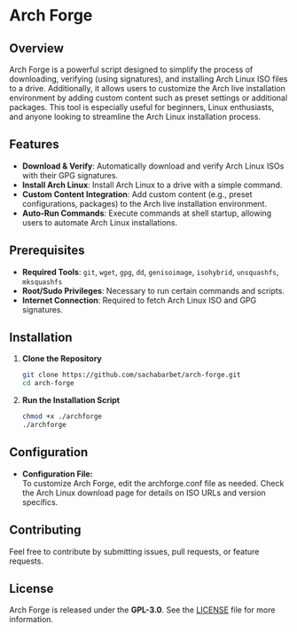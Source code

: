# Arch Forge

## Overview
Arch Forge is a powerful script designed to simplify the process of downloading, verifying (using signatures), and installing Arch Linux ISO files to a drive. Additionally, it allows users to customize the Arch live installation environment by adding custom content such as preset settings or additional packages. This tool is especially useful for beginners, Linux enthusiasts, and anyone looking to streamline the Arch Linux installation process.

## Features
- **Download & Verify**: Automatically download and verify Arch Linux ISOs with their GPG signatures.
- **Install Arch Linux**: Install Arch Linux to a drive with a simple command.
- **Custom Content Integration**: Add custom content (e.g., preset configurations, packages) to the Arch live installation environment.
- **Auto-Run Commands**: Execute commands at shell startup, allowing users to automate Arch Linux installations.

## Prerequisites
- **Required Tools**: `git`, `wget`, `gpg`, `dd`, `genisoimage`, `isohybrid`, `unsquashfs`, `mksquashfs`  
- **Root/Sudo Privileges**: Necessary to run certain commands and scripts.
- **Internet Connection**: Required to fetch Arch Linux ISO and GPG signatures.

## Installation
1. **Clone the Repository**  
   ```bash
   git clone https://github.com/sachabarbet/arch-forge.git
   cd arch-forge
   ```
2. **Run the Installation Script**
    ```bash
    chmod +x ./archforge
    ./archforge
    ```

## Configuration
- **Configuration File:**\
To customize Arch Forge, edit the archforge.conf file as needed. Check the Arch Linux download page for details on ISO URLs and version specifics.

## Contributing
Feel free to contribute by submitting issues, pull requests, or feature requests.

## License
Arch Forge is released under the **GPL-3.0**. See the [LICENSE](https://github.com/sachabarbet/arch-forge/blob/main/LICENSE) file for more information.
